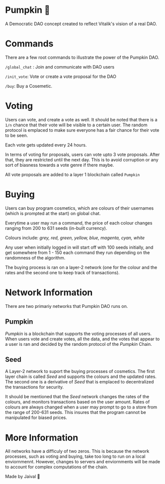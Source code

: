 # Pumpkin 🎃

A Democratic DAO concept created to reflect Vitalik's vision of a real DAO.

# Commands
There are a few root commands to illustrate the power of the Pumpkin DAO.

`/global_chat` : Join and communicate with DAO users

`/init_vote`: Vote or create a vote proposal for the DAO

`/buy`: Buy a Cosemetic. 

# Voting

Users can vote, and create a vote as well. It should be noted that there is a `1/n` chance that their vote will be visible to a certain user. The random protocol is emplaced to make sure everyone has a fair chance for their vote to be seen. 

Each vote gets updated every 24 hours.

In terms of voting for proposals, users can vote upto 3 vote proposals. After that, they are restricted until the next day. This is to avoid corruption or any sort of biasness towards a vote genre if there maybe.

All vote proposals are added to a layer 1 blockchain called `Pumpkin`

# Buying

Users can buy program cosmetics, which are colours of their usernames (which is prompted at the start) on global chat. 

Everytime a user may run a command, the price of each colour changes ranging from 200 to 631 seeds (in-built currency). 

Colours include: *grey, red, green, yellow, blue, magenta, cyan, white*

Any user when initially logged in will start off with 100 seeds initially, and get somewhere from 1 - 150 each command they run depending on the randomness of the algorithm.

The buying process is ran on a layer-2 network (one for the colour and the rates and the second one to keep track of transactions). 

# Network Information

There are two primariy networks that Pumpkin DAO runs on.

## Pumpkin 

*Pumpkin* is a blockchain that supports the voting processes of all users. When users vote and create votes, all the data, and the votes that appear to a user is ran and decided by the random protocol of the *Pumpkin* Chain.

## Seed

A Layer-2 network to suport the buying processes of cosmetics. The first layer chain is called *Seed* and supports the colours and the updated rates. The second one is a derivative of *Seed* that is emplaced to decentralized the transactions for security. 

It should be mentioned that the *Seed* network changes the rates of the colours, and monitors transactions based on the user amount. Rates of colours are always changed when a user may prompt to go to a store from the range of 200-631 seeds. This insures that the program cannot be manipulated for biased prices.

# More Information

All networks have a difficuly of two zeros. This is because the network processes, such as voting and buying, take too long to run on a local enviornmennt. However, changes to servers and enviornments will be made to account for complex computations of the chain.

Made by Jaival 🦖

